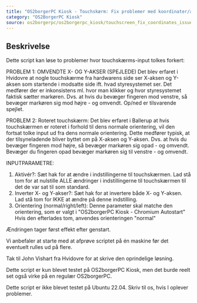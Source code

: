 ```yaml
---
title: "OS2borgerPC Kiosk - Touchskærm: Fix problemer med koordinater/akser"
category: "OS2BorgerPC Kiosk"
source: os2borgerpc/os2borgerpc_kiosk/touchscreen_fix_coordinates_issues.sh
---
```


## Beskrivelse
Dette script kan løse to problemer hvor touchskærms-input tolkes forkert:

PROBLEM 1: OMVENDTE X- OG Y-AKSER (SPEJLEDE)
Det blev erfaret i Hvidovre at nogle touchskærme fra hardwarens side ser X-aksen og Y-aksen som startende i modsatte side ift. hvad styresystemet ser. Det medfører der er inkonsistens ml. hvor man klikker og hvor styresystemet faktisk sætter markøren.
Dvs. at hvis du bevæger fingeren mod venstre, så bevæger markøren sig mod højre - og omvendt. Op/ned er tilsvarende spejlet.

PROBLEM 2: Roteret touchskærm:
Det blev erfaret i Ballerup at hvis touchskærmen er roteret i forhold til dens normale orientering, vil den fortsat tolke input ud fra dens normale orientering.
Dette medfører typisk, at der tilsyneladende bliver byttet om på X-aksen og Y-aksen.
Dvs. at hvis du bevæger fingeren mod højre, så bevæger markøren sig opad - og omvendt. Bevæger du fingeren opad bevæger markøren sig til venstre - og omvendt.

INPUTPARAMETRE:
1. Aktivér?:
    Sæt hak for at ændre i indstillingerne til touchskærmen.
    Lad stå tom for at nulstille ALLE ændringer i indstillingerne til touchskærmen til det de var sat til som standard.
2. Inverter X- og Y-akser?:
    Sæt hak for at invertere både X- og Y-aksen.
    Lad stå tom for IKKE at ændre på denne indstilling.
3. Orientering (normal/right/left):
    Denne parameter skal matche den orientering, som er valgt i "OS2borgerPC Kiosk - Chromium Autostart"
    Hvis den efterlades tom, anvendes orienteringen "normal"

Ændringen tager først effekt efter genstart.

Vi anbefaler at starte med at afprøve scriptet på én maskine før det eventuelt rulles ud på flere.

Tak til John Vishart fra Hvidovre for at skrive den oprindelige løsning.

Dette script er kun blevet testet på OS2borgerPC Kiosk, men det burde reelt set også virke på en regulær OS2borgerPC.

Dette script er ikke blevet testet på Ubuntu 22.04. Skriv til os, hvis I oplever problemer.